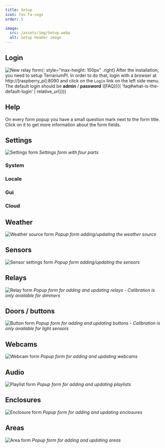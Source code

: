 ```yaml
---
title: Setup
icon: fas fa-cogs
order: 5

image:
  src: /assets/img/Setup.webp
  alt: Setup header image
---
```


## Login
![New relay form](/assets/img/Login.webp){: style="max-height: 100px" .right}
After the installation, you need to setup TerrariumPI. In order to do that, login with a browser at http://[raspberry_pi]:8090 and click on the `Login` link on the left side menu. The default login should be **admin** / **password** ([FAQ]({{ 'faq#what-is-the-default-login' | relative_url}}))

## Help
On every form popup you have a small question mark <i class="far fa-question-circle" aria-hidden="true"></i> next to the form title. Click on it to get more information about the form fields.


## Settings
![Settings form](/assets/img/Settings.webp)
_Settings form with four parts_

### System

### Locale

### Gui

### Cloud

## Weather
![Weather source form](/assets/img/Weather_Settings.webp)
_Popup form adding/updating the weather source_

## Sensors
![Sensor settings form](/assets/img/Sensor_Settings.webp)
_Popup form adding/updating the sensors_

## Relays
![Relay form](/assets/img/Add_Relay_Form.webp)
_Popup form for adding and updating relays - Calibration is only available for dimmers_

## Doors / buttons
![Button form](/assets/img/Button_Settings.webp)
_Popup form for adding and updating buttons - Calibration is only available for light sensors_

## Webcams
![Webcam form](/assets/img/Webcam_Settings.webp)
_Popup form for adding and updating webcams_

## Audio
![Playlist form](/assets/img/Playlist_Settings.webp)
_Popup form for adding and updating playlists_

## Enclosures
![Enclosure form](/assets/img/Enclosure_Settings.webp)
_Popup form for adding and updating enclosures_

## Areas
![Area form](/assets/img/Area_Settings.webp)
_Popup form for adding and updating areas_